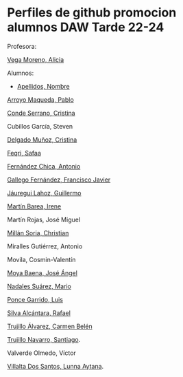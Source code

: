  
# Perfiles de github promocion alumnos DAW Tarde 22-24
Profesora:

[Vega Moreno, Alicia](https://github.com/AVegMor)

Alumnos:

* [Apellidos, Nombre](https://github.com/username)
  
[Arroyo Maqueda, Pablo](https://github.com/pawx10)

[Conde Serrano, Cristina](https://github.com/CrisConSer)

Cubillos García, Steven

[Delgado Muñoz, Cristina](https://github.com/CrisDelgado99)

[Feqri, Safaa](https://github.com/Safaafeqri89)

[Fernández Chica, Antonio](https://github.com/Aerog12)

[Gallego Fernández, Francisco Javier](https://github.com/JaviGalFer)

[Jáuregui Lahoz, Guillermo](https://github.com/Guisseee)

[Martín Barea, Irene](https://github.com/IreneMB2001)

Martín Rojas, José Miguel

[Millán Soria, Christian](https://github.com/cmilsor245)

Miralles Gutiérrez, Antonio

Movila, Cosmin-Valentín

[Moya Baena, José Ángel](https://github.com/ArkanMB) 

[Nadales Suárez, Mario](https://github.com/MarioNadales)

[Ponce Garrido, Luis](https://github.com/luis6928)

[Silva Alcántara, Rafael](https://github.com/RafaelSilva27)

[Trujillo Álvarez, Carmen Belén](https://github.com/CarmenTrual)

[Trujillo Navarro, Santiago](https://github.com/SantiTru).

Valverde Olmedo, Víctor

[Villalta Dos Santos, Lunna Aytana](https://github.com/lvildos).





